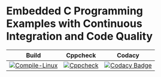 # Embedded C Programming Examples with Continuous Integration and Code Quality

| Build | Cppcheck | Codacy |
| ----- | -------- | ------ |
|[![Compile-Linux](https://github.com/govindbansal1309/EmbeddedC/actions/workflows/main.yml/badge.svg)](https://github.com/govindbansal1309/EmbeddedC/actions/workflows/main.yml)| [![Cppcheck](https://github.com/govindbansal1309/EmbeddedC/actions/workflows/cppcheck.yml/badge.svg)](https://github.com/govindbansal1309/EmbeddedC/actions/workflows/cppcheck.yml)| [![Codacy Badge](https://app.codacy.com/project/badge/Grade/e7e4f069524d42cb99f0f294a5112c60)](https://www.codacy.com/gh/govindbansal1309/EmbeddedC/dashboard?utm_source=github.com&amp;utm_medium=referral&amp;utm_content=govindbansal1309/EmbeddedC&amp;utm_campaign=Badge_Grade)|
